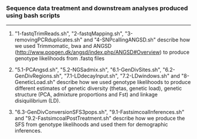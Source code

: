### Sequence data treatment and downstream analyses produced using bash scripts
---------------------

1. "1-fastqTrimReads.sh", "2-fastqMapping.sh", "3-removingPCRduplicates.sh" and "4-SNPcallingANGSD.sh" describe how we used Trimmomatic, bwa and ANGSD (http://www.popgen.dk/angsd/index.php/ANGSD#Overview) to produce genotype likelihoods from .fastq files

2. "5.1-PCAngsd.sh", "5.2-NGSadmix.sh", "6.1-GenDivSites.sh", "6.2-GenDivRegions.sh", "7.1-LDdecayInput.sh", "7.2-LDwindows.sh" and "8-GeneticLoad.sh" describe how we used genotype likelihoods to produce different estimates of genetic diversity (thetas, genetic load), genetic structure (PCA, admixture proportions and Fst) and linkage disiquilibrium (LD).

3. "6.3-GenDivConversionSFS3pops.sh", "9.1-FastsimcoalInferences.sh" and "9.2-FastsimcoalPostTreatment.sh" describe how we produce the SFS from genotype likelihoods and used them for demographic inferences.
